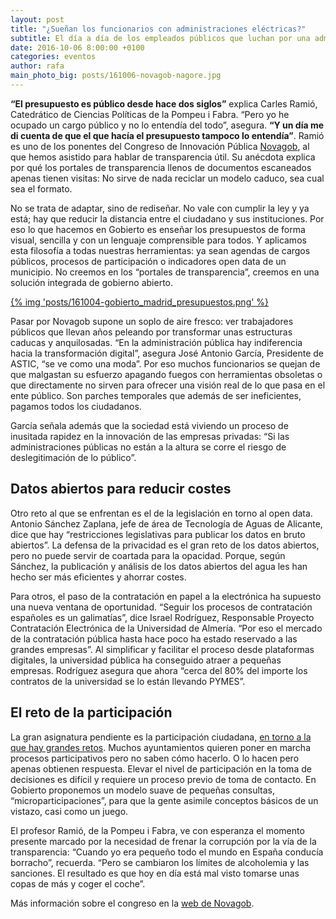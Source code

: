 ```yaml
---
layout: post
title: "¿Sueñan los funcionarios con administraciones eléctricas?"
subtitle: El día a día de los empleados públicos que luchan por una administración más abierta
date: 2016-10-06 8:00:00 +0100
categories: eventos
author: rafa
main_photo_big: posts/161006-novagob-nagore.jpg
---
```


**“El presupuesto es público desde hace dos siglos”** explica Carles Ramió, Catedrático de Ciencias Políticas de la Pompeu i Fabra. “Pero yo he ocupado un cargo público y no lo entendía del todo”, asegura. **“Y un día me di cuenta de que el que hacía el presupuesto tampoco lo entendía”**. Ramió es uno de los ponentes del Congreso de Innovación Pública [Novagob](), al que hemos asistido para hablar de transparencia útil. Su anécdota explica por qué los portales de transparencia llenos de documentos escaneados apenas tienen visitas: No sirve de nada reciclar un modelo caduco, sea cual sea el formato. 

No se trata de adaptar, sino de rediseñar. No vale con cumplir la ley y ya está; hay que reducir la distancia entre el ciudadano y sus instituciones. Por eso lo que hacemos en Gobierto es enseñar los presupuestos de forma visual, sencilla y con un lenguaje comprensible para todos. Y aplicamos esta filosofía a todas nuestras herramientas: ya sean agendas de cargos públicos, procesos de participación o indicadores open data de un municipio. No creemos en los “portales de transparencia”, creemos en una solución integrada de gobierno abierto.

<a href="/blog/20160914-madrid-gobierto.html">{% img 'posts/161004-gobierto_madrid_presupuestos.png' %}</a>

Pasar por Novagob supone un soplo de aire fresco: ver trabajadores públicos que llevan años peleando por transformar unas estructuras caducas y anquilosadas. “En la administración pública hay indiferencia hacia la transformación digital”, asegura José Antonio García, Presidente de ASTIC, “se ve como una moda”. Por eso muchos funcionarios se quejan de que malgastan su esfuerzo apagando fuegos con herramientas obsoletas o que directamente no sirven para ofrecer una visión real de lo que pasa en el ente público. Son parches temporales que además de ser ineficientes, pagamos todos los ciudadanos.

García señala además que la sociedad está viviendo un proceso de inusitada rapidez en la innovación de las empresas privadas: “Si las administraciones públicas no están a la altura se corre el riesgo de deslegitimación de lo público”.

## Datos abiertos para reducir costes

Otro reto al que se enfrentan es el de la legislación en torno al open data. Antonio Sánchez Zaplana,  jefe de área de Tecnología de Aguas de Alicante, dice que hay “restricciones legislativas para publicar los datos en bruto abiertos”. La defensa de la privacidad es el gran reto de los datos abiertos, pero no puede servir de coartada para la opacidad. Porque, según Sánchez, la publicación y análisis de los datos abiertos del agua les han hecho ser más eficientes y ahorrar costes.

Para otros, el paso de la contratación en papel a la electrónica ha supuesto una nueva ventana de oportunidad. “Seguir los procesos de contratación españoles es un galimatías”, dice Israel Rodríguez, Responsable Proyecto Contratación Electrónica de la Universidad de Almería. “Por eso el mercado de la contratación pública hasta hace poco ha estado reservado a las grandes empresas”. Al simplificar y facilitar el proceso desde plataformas digitales, la universidad pública ha conseguido atraer a pequeñas empresas. Rodríguez asegura que ahora “cerca del 80% del importe los contratos de la universidad se lo están llevando PYMES”.

## El reto de la participación

La gran asignatura pendiente es la participación ciudadana, [en torno a la que hay grandes retos](https://gobierto.es/blog/20160602-presupuestos-participativos-retos-alternativas.html). Muchos ayuntamientos quieren poner en marcha procesos participativos pero no saben cómo hacerlo. O lo hacen pero apenas obtienen respuesta. Elevar el nivel de participación en la toma de decisiones es difícil y requiere un proceso previo de toma de contacto. En Gobierto proponemos un modelo suave de pequeñas consultas, “microparticipaciones”, para que la gente asimile conceptos básicos de un vistazo, casi como un juego. 

El profesor Ramió, de la Pompeu i Fabra, ve con esperanza el momento presente marcado por la necesidad de frenar la corrupción por la vía de la transparencia: “Cuando yo era pequeño todo el mundo en España conducía borracho”, recuerda. “Pero se cambiaron los límites de alcoholemia y las sanciones. El resultado es que hoy en día está mal visto tomarse unas copas de más y coger el coche”.

Más información sobre el congreso en la [web de Novagob](http://www.novagob.org/pages/view/101182/congreso-novagob-wikigob-principal).
